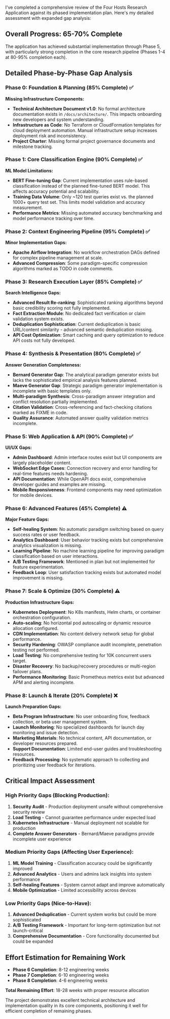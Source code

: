 I've completed a comprehensive review of the Four Hosts Research Application against its phased implementation plan. Here's my detailed assessment with expanded gap analysis:

## Overall Progress: 65-70% Complete

The application has achieved substantial implementation through Phase 5, with particularly strong completion in the core research pipeline (Phases 1-4 at 80-95% completion each).

## Detailed Phase-by-Phase Gap Analysis

### Phase 0: Foundation & Planning (85% Complete) ✅
**Missing Infrastructure Components:**
- **Technical Architecture Document v1.0**: No formal architecture documentation exists in `/docs/architecture/`. This impacts onboarding new developers and system understanding.
- **Infrastructure as Code**: No Terraform or CloudFormation templates for cloud deployment automation. Manual infrastructure setup increases deployment risk and inconsistency.
- **Project Charter**: Missing formal project governance documents and milestone tracking.

### Phase 1: Core Classification Engine (90% Complete) ✅
**ML Model Limitations:**
- **BERT Fine-tuning Gap**: Current implementation uses rule-based classification instead of the planned fine-tuned BERT model. This affects accuracy potential and scalability.
- **Training Data Volume**: Only ~120 test queries exist vs. the planned 1000+ query test set. This limits model validation and accuracy measurement.
- **Performance Metrics**: Missing automated accuracy benchmarking and model performance tracking over time.

### Phase 2: Context Engineering Pipeline (95% Complete) ✅
**Minor Implementation Gaps:**
- **Apache Airflow Integration**: No workflow orchestration DAGs defined for complex pipeline management at scale.
- **Advanced Compression**: Some paradigm-specific compression algorithms marked as TODO in code comments.

### Phase 3: Research Execution Layer (85% Complete) ✅
**Search Intelligence Gaps:**
- **Advanced Result Re-ranking**: Sophisticated ranking algorithms beyond basic credibility scoring not fully implemented.
- **Fact Extraction Module**: No dedicated fact verification or claim validation system exists.
- **Deduplication Sophistication**: Current deduplication is basic URL/content similarity - advanced semantic deduplication missing.
- **API Cost Optimization**: Smart caching and query optimization to reduce API costs not fully developed.

### Phase 4: Synthesis & Presentation (80% Complete) ✅
**Answer Generation Completeness:**
- **Bernard Generator Gap**: The analytical paradigm generator exists but lacks the sophisticated empirical analysis features planned.
- **Maeve Generator Gap**: Strategic paradigm generator implementation is incomplete with basic templates only.
- **Multi-paradigm Synthesis**: Cross-paradigm answer integration and conflict resolution partially implemented.
- **Citation Validation**: Cross-referencing and fact-checking citations marked as FIXME in code.
- **Quality Assurance**: Automated answer quality validation metrics incomplete.

### Phase 5: Web Application & API (90% Complete) ✅
**UI/UX Gaps:**
- **Admin Dashboard**: Admin interface routes exist but UI components are largely placeholder content.
- **WebSocket Edge Cases**: Connection recovery and error handling for real-time features needs hardening.
- **API Documentation**: While OpenAPI docs exist, comprehensive developer guides and examples are missing.
- **Mobile Responsiveness**: Frontend components may need optimization for mobile devices.

### Phase 6: Advanced Features (45% Complete) ⚠️
**Major Feature Gaps:**
- **Self-healing System**: No automatic paradigm switching based on query success rates or user feedback.
- **Analytics Dashboard**: User behavior tracking exists but comprehensive analytics visualization is missing.
- **Learning Pipeline**: No machine learning pipeline for improving paradigm classification based on user interactions.
- **A/B Testing Framework**: Mentioned in plan but not implemented for feature experimentation.
- **Feedback Loop**: User satisfaction tracking exists but automated model improvement is missing.

### Phase 7: Scale & Optimize (30% Complete) ⚠️
**Production Infrastructure Gaps:**
- **Kubernetes Deployment**: No K8s manifests, Helm charts, or container orchestration configuration.
- **Auto-scaling**: No horizontal pod autoscaling or dynamic resource allocation configured.
- **CDN Implementation**: No content delivery network setup for global performance.
- **Security Hardening**: OWASP compliance audit incomplete, penetration testing not performed.
- **Load Testing**: No comprehensive testing for 10K concurrent users target.
- **Disaster Recovery**: No backup/recovery procedures or multi-region failover plans.
- **Performance Monitoring**: Basic Prometheus metrics exist but advanced APM and alerting incomplete.

### Phase 8: Launch & Iterate (20% Complete) ❌
**Launch Preparation Gaps:**
- **Beta Program Infrastructure**: No user onboarding flow, feedback collection, or beta user management system.
- **Launch Monitoring**: No specialized dashboards for launch day monitoring and issue detection.
- **Marketing Materials**: No technical content, API documentation, or developer resources prepared.
- **Support Documentation**: Limited end-user guides and troubleshooting resources.
- **Feedback Processing**: No systematic approach to collecting and prioritizing user feedback for iterations.

## Critical Impact Assessment

### High Priority Gaps (Blocking Production):
1. **Security Audit** - Production deployment unsafe without comprehensive security review
2. **Load Testing** - Cannot guarantee performance under expected load
3. **Kubernetes Infrastructure** - Manual deployment not scalable for production
4. **Complete Answer Generators** - Bernard/Maeve paradigms provide incomplete user experience

### Medium Priority Gaps (Affecting User Experience):
1. **ML Model Training** - Classification accuracy could be significantly improved
2. **Advanced Analytics** - Users and admins lack insights into system performance
3. **Self-healing Features** - System cannot adapt and improve automatically
4. **Mobile Optimization** - Limited accessibility across devices

### Low Priority Gaps (Nice-to-Have):
1. **Advanced Deduplication** - Current system works but could be more sophisticated
2. **A/B Testing Framework** - Important for long-term optimization but not launch-critical
3. **Comprehensive Documentation** - Core functionality documented but could be expanded

## Effort Estimation for Remaining Work

- **Phase 6 Completion**: 8-12 engineering weeks
- **Phase 7 Completion**: 6-10 engineering weeks
- **Phase 8 Completion**: 4-6 engineering weeks

**Total Remaining Effort**: 18-28 weeks with proper resource allocation

The project demonstrates excellent technical architecture and implementation quality in its core components, positioning it well for efficient completion of remaining phases.
